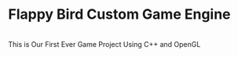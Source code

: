 <h1>Flappy Bird Custom Game Engine</h1> 
<br>
This is Our First Ever Game Project Using C++ and OpenGL 
